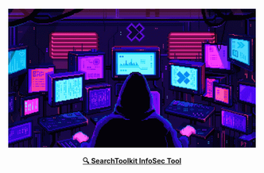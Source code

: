 <p align="center">
  <img src="mode.gif" alt="mode">
</p>
<p align="center">
  <b><a href="http://github.com/l0n3m4n/searchtoolkit">🔍 SearchToolkit InfoSec Tool</a></b>
</p>

